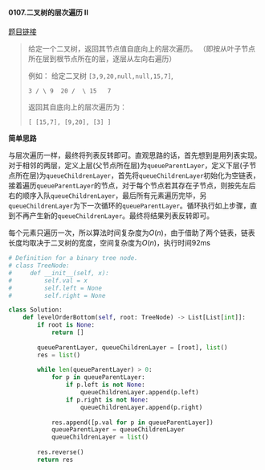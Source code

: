 #### 0107.二叉树的层次遍历 II

[题目链接](https://leetcode-cn.com/problems/binary-tree-level-order-traversal-ii)

> 给定一个二叉树，返回其节点值自底向上的层次遍历。 （即按从叶子节点所在层到根节点所在的层，逐层从左向右遍历）
>
> 例如：
> 给定二叉树 `[3,9,20,null,null,15,7]`,
>
> `
>     3
>    / \
>   9  20
>     /  \
>    15   7
> `
>
> 返回其自底向上的层次遍历为：
>
> `
> [
>   [15,7],
>   [9,20],
>   [3]
> ]
> `

**简单思路**

与层次遍历一样，最终将列表反转即可。直观思路的话，首先想到是用列表实现。对于相邻的两层，定义上层(父节点所在层)为`queueParentLayer`，定义下层(子节点所在层)为`queueChildrenLayer`，首先将`queueChildrenLayer`初始化为空链表，接着遍历`queueParentLayer`的节点，对于每个节点若其存在子节点，则按先左后右的顺序入队`queueChildrenLayer`，最后所有元素遍历完毕，另`queueChildrenLayer`为下一次循环的`queueParentLayer`。循环执行如上步骤，直到不再产生新的`queueChildrenLayer`。最终将结果列表反转即可。

每个元素只遍历一次，所以算法时间复杂度为$O(n)$，由于借助了两个链表，链表长度均取决于二叉树的宽度，空间复杂度为$O(n)$，执行时间92ms

```python
# Definition for a binary tree node.
# class TreeNode:
#     def __init__(self, x):
#         self.val = x
#         self.left = None
#         self.right = None

class Solution:
    def levelOrderBottom(self, root: TreeNode) -> List[List[int]]:
        if root is None:
            return []
        
        queueParentLayer, queueChildrenLayer = [root], list()
        res = list()
        
        while len(queueParentLayer) > 0:
            for p in queueParentLayer:
                if p.left is not None:
                    queueChildrenLayer.append(p.left)
                if p.right is not None:
                    queueChildrenLayer.append(p.right)
            
            res.append([p.val for p in queueParentLayer])
            queueParentLayer = queueChildrenLayer
            queueChildrenLayer = list()
        
        res.reverse()
        return res
```



